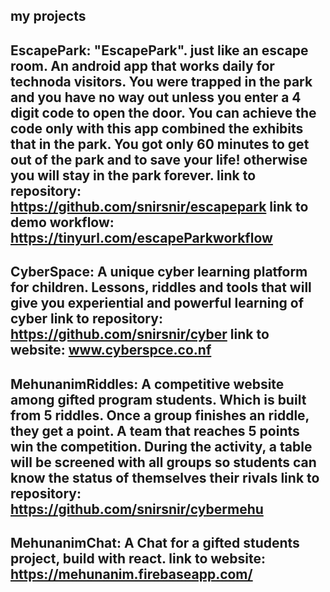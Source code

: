 my projects
------------------
EscapePark: 
"EscapePark". just like an escape room.
An android app that works daily for technoda visitors.
You were trapped in the park and you have no way out
unless you enter a 4 digit code to open the door.
You can achieve the code only with this app 
combined the exhibits that in the park.
You got only 60 minutes to get out of the park and to save your life!
otherwise you will stay in the park forever.
link to repository: 
https://github.com/snirsnir/escapepark
link to demo workflow: 
https://tinyurl.com/escapeParkworkflow
------------------
CyberSpace:
A unique cyber learning platform for children.
Lessons, riddles and tools that will give you experiential and powerful learning of cyber
link to repository: 
https://github.com/snirsnir/cyber
link to website: 
www.cyberspce.co.nf
------------------
MehunanimRiddles:
A competitive website among gifted program students. Which is built from 5 riddles. Once a group finishes an riddle, they get a point. A team that reaches 5 points win the competition.
During the activity, a table will be screened with all groups so students can know the status of themselves  their rivals
link to repository: 
https://github.com/snirsnir/cybermehu
------------------
MehunanimChat:
A Chat for a gifted students project, build with react. 
link to website: 
https://mehunanim.firebaseapp.com/
------------------
